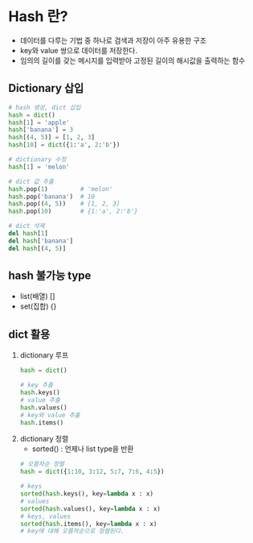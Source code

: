# Hash 란?
- 데이터를 다루는 기법 중 하나로 검색과 저장이 아주 유용한 구조
- key와 value 쌍으로 데이터를 저장한다.
- 임의의 길이를 갖는 메시지를 입력받아 고정된 길이의 해시값을 출력하는 함수

## Dictionary 삽입
```python
# hash 생성, dict 삽입
hash = dict()
hash[1] = 'apple'
hash['banana'] = 3
hash[(4, 5)] = [1, 2, 3]
hash[10] = dict({1:'a', 2:'b'})

# dictionary 수정
hash[1] = 'melon'

# dict 값 추출
hash.pop(1)         # 'melon'
hash.pop('banana')  # 10
hash.pop((4, 5))    # [1, 2, 3]
hash.pop(10)        # {1:'a', 2:'b'}

# dict 삭제
del hash[1]
del hash['banana']
del hash[(4, 5)]
```

## hash 불가능 type
- list(배열) []
- set(집합) {}

## dict 활용
1. dictionary 루프
    ```python
    hash = dict()
    
    # key 추출
    hash.keys()
    # value 추출
    hash.values()
    # key와 value 추출
    hash.items()
    ```
2. dictionary 정렬
     - sorted() : 언제나 list type을 반환
     ```python
     # 오름차순 정렬
     hash = dict({1:10, 3:12, 5:7, 7:6, 4:5})

     # keys
     sorted(hash.keys(), key=lambda x : x)
     # values
     sorted(hash.values(), key=lambda x : x)
     # keys, values
     sorted(hash.items(), key=lambda x : x)
     # key에 대해 오름차순으로 정렬된다.
     ```
     